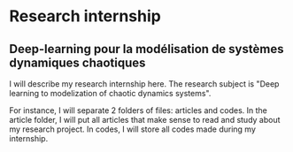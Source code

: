 # Research internship
## Deep-learning pour la modélisation de systèmes dynamiques chaotiques

I will describe my research internship here. The research subject is "Deep learning to modelization of chaotic dynamics systems".

For instance, I will separate 2 folders of files: articles and codes. In the article folder, I will put all articles that make sense to read and study about my research project. In codes, I will store all codes made during my internship.
